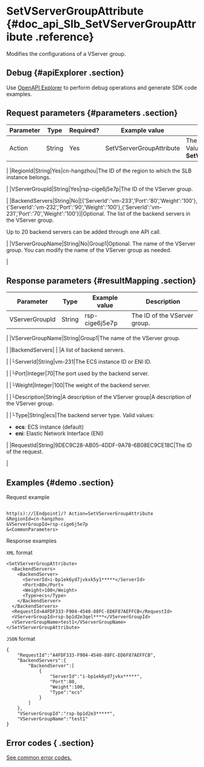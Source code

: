 # SetVServerGroupAttribute {#doc_api_Slb_SetVServerGroupAttribute .reference}

Modifies the configurations of a VServer group.

## Debug {#apiExplorer .section}

Use [OpenAPI Explorer](https://api.aliyun.com/#product=Slb&api=SetVServerGroupAttribute) to perform debug operations and generate SDK code examples.

## Request parameters {#parameters .section}

|Parameter|Type|Required?|Example value|Description|
|---------|----|---------|-------------|-----------|
|Action|String|Yes|SetVServerGroupAttribute|The name of this action. Value: **SetVServerGroupAttribute**

 |
|RegionId|String|Yes|cn-hangzhou|The ID of the region to which the SLB instance belongs.

 |
|VServerGroupId|String|Yes|rsp-cige6j5e7p|The ID of the VServer group.

 |
|BackendServers|String|No|\[\{'ServerId':'vm-233','Port':'80','Weight':'100'\},\{'ServerId':'vm-232','Port':'90','Weight':'100'\},\{'ServerId':'vm-231','Port':'70','Weight':'100'\}\]|Optional. The list of the backend servers in the VServer group.

 Up to 20 backend servers can be added through one API call.

 |
|VServerGroupName|String|No|Group1|Optional. The name of the VServer group. You can modify the name of the VServer group as needed.

 |

## Response parameters {#resultMapping .section}

|Parameter|Type|Example value|Description|
|---------|----|-------------|-----------|
|VServerGroupId|String|rsp-cige6j5e7p|The ID of the VServer group.

 |
|VServerGroupName|String|Group1|The name of the VServer group.

 |
|BackendServers| | |A list of backend servers.

 |
|└ServerId|String|vm-231|The ECS instance ID or ENI ID.

 |
|└Port|Integer|70|The port used by the backend server.

 |
|└Weight|Integer|100|The weight of the backend server.

 |
|└Description|String|A description of the VServer group|A description of the VServer group.

 |
|└Type|String|ecs|The backend server type. Valid values:

 -   **ecs**: ECS instance \(default\)
-   **eni**: Elastic Network Interface \(ENI\)

 |
|RequestId|String|9DEC9C28-AB05-4DDF-9A78-6B08EC9CE18C|The ID of the request.

 |

## Examples {#demo .section}

Request example

``` {#request_demo}

http(s)://[Endpoint]/? Action=SetVServerGroupAttribute
&RegionId=cn-hangzhou 
&VServerGroupId=rsp-cige6j5e7p 
&<CommonParameters>

```

Response examples

`XML` format

``` {#xml_return_success_demo}
<SetVServerGroupAttribute> 
  <BackendServers> 
    <BackendServer> 
      <ServerId>i-bp1ek6yd7jvkxk5y1*****</ServerId>
      <Port>80</Port> 
      <Weight>100</Weight>
      <Type>ecs</Type>
    </BackendServer>
  </BackendServers> 
  <RequestId>A4FDF333-F904-4540-88FC-ED6F87AEFFCB</RequestId>
  <VServerGroupId>rsp-bp1d2e3qel****</VServerGroupId>
  <VServerGroupName>test1</VServerGroupName>
</SetVServerGroupAttribute> 

```

`JSON` format

``` {#json_return_success_demo}
{
	"RequestId":"A4FDF333-F904-4540-88FC-ED6F87AEFFCB",
	"BackendServers":{
		"BackendServer":[
			{
				"ServerId":"i-bp1ek6yd7jvkx*****",
				"Port":80,
				"Weight":100,
				"Type":"ecs"
			}
		]
	},
	"VServerGroupId":"rsp-bp1d2e3*****",
	"VServerGroupName":"test1"
}
```

## Error codes { .section}

[See common error codes.](https://error-center.aliyun.com/status/product/Slb)

